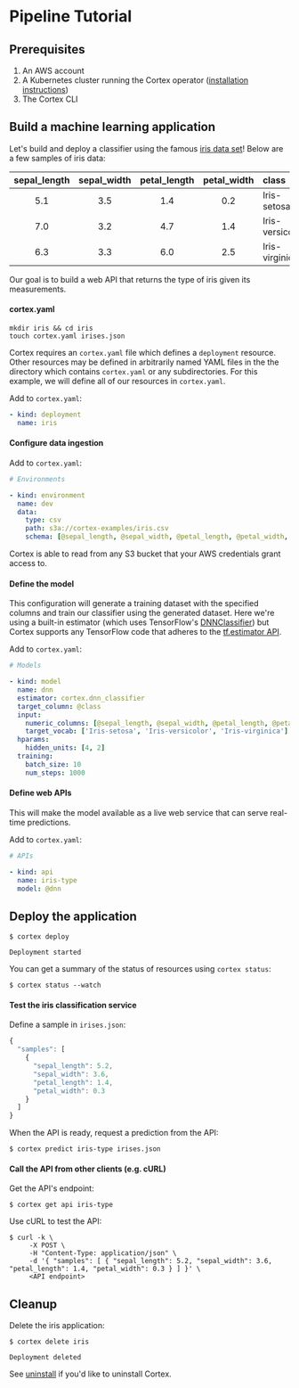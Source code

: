 # Pipeline Tutorial

## Prerequisites

1. An AWS account
1. A Kubernetes cluster running the Cortex operator ([installation instructions](../cluster/install.md))
1. The Cortex CLI

## Build a machine learning application

Let's build and deploy a classifier using the famous [iris data set](https://archive.ics.uci.edu/ml/datasets/iris)! Below are a few samples of iris data:

|sepal_length|sepal_width|petal_length|petal_width|class|
|:---:|:---:|:---:|:---:|:---|
|5.1|3.5|1.4|0.2|Iris-setosa|
|7.0|3.2|4.7|1.4|Iris-versicolor|
|6.3|3.3|6.0|2.5|Iris-virginica|

Our goal is to build a web API that returns the type of iris given its measurements.

#### cortex.yaml

```text
mkdir iris && cd iris
touch cortex.yaml irises.json
```

Cortex requires an `cortex.yaml` file which defines a `deployment` resource. Other resources may be defined in arbitrarily named YAML files in the the directory which contains `cortex.yaml` or any subdirectories. For this example, we will define all of our resources in `cortex.yaml`.

Add to `cortex.yaml`:

```yaml
- kind: deployment
  name: iris
```

#### Configure data ingestion

Add to `cortex.yaml`:

```yaml
# Environments

- kind: environment
  name: dev
  data:
    type: csv
    path: s3a://cortex-examples/iris.csv
    schema: [@sepal_length, @sepal_width, @petal_length, @petal_width, @class]
```

Cortex is able to read from any S3 bucket that your AWS credentials grant access to.

#### Define the model

This configuration will generate a training dataset with the specified columns and train our classifier using the generated dataset. Here we're using a built-in estimator (which uses TensorFlow's [DNNClassifier](https://www.tensorflow.org/api_docs/python/tf/estimator/DNNClassifier)) but Cortex supports any TensorFlow code that adheres to the [tf.estimator API](https://www.tensorflow.org/guide/estimators).

Add to `cortex.yaml`:

```yaml
# Models

- kind: model
  name: dnn
  estimator: cortex.dnn_classifier
  target_column: @class
  input:
    numeric_columns: [@sepal_length, @sepal_width, @petal_length, @petal_width]
    target_vocab: ['Iris-setosa', 'Iris-versicolor', 'Iris-virginica']
  hparams:
    hidden_units: [4, 2]
  training:
    batch_size: 10
    num_steps: 1000
```

#### Define web APIs

This will make the model available as a live web service that can serve real-time predictions.

Add to `cortex.yaml`:

```yaml
# APIs

- kind: api
  name: iris-type
  model: @dnn
```

## Deploy the application

```text
$ cortex deploy

Deployment started
```

You can get a summary of the status of resources using `cortex status`:

```text
$ cortex status --watch
```

#### Test the iris classification service

Define a sample in `irises.json`:

```javascript
{
  "samples": [
    {
      "sepal_length": 5.2,
      "sepal_width": 3.6,
      "petal_length": 1.4,
      "petal_width": 0.3
    }
  ]
}
```

When the API is ready, request a prediction from the API:

```text
$ cortex predict iris-type irises.json
```

#### Call the API from other clients (e.g. cURL)

Get the API's endpoint:

```text
$ cortex get api iris-type
```

Use cURL to test the API:

```text
$ curl -k \
     -X POST \
     -H "Content-Type: application/json" \
     -d '{ "samples": [ { "sepal_length": 5.2, "sepal_width": 3.6, "petal_length": 1.4, "petal_width": 0.3 } ] }' \
     <API endpoint>
```

## Cleanup

Delete the iris application:

```text
$ cortex delete iris

Deployment deleted
```

See [uninstall](../cluster/uninstall.md) if you'd like to uninstall Cortex.
